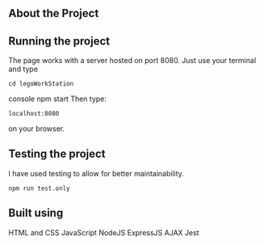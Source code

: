 #

## About the Project

## Running the project

The page works with a server hosted on port 8080. Just use your terminal and type

```console
cd legoWorkStation
```

console
npm start
Then type:

```console
localhost:8080
```

on your browser.

## Testing the project

I have used testing to allow for better maintainability.

```console
npm run test.only
```

## Built using

HTML and CSS
JavaScript
NodeJS
ExpressJS
AJAX
Jest
